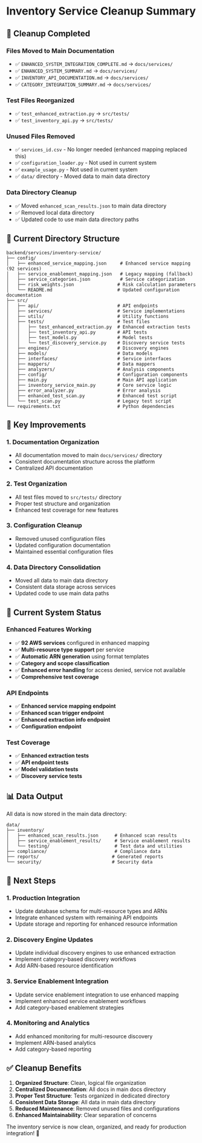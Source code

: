 # Inventory Service Cleanup Summary

## 🧹 **Cleanup Completed**

### **Files Moved to Main Documentation**
- ✅ `ENHANCED_SYSTEM_INTEGRATION_COMPLETE.md` → `docs/services/`
- ✅ `ENHANCED_SYSTEM_SUMMARY.md` → `docs/services/`
- ✅ `INVENTORY_API_DOCUMENTATION.md` → `docs/services/`
- ✅ `CATEGORY_INTEGRATION_SUMMARY.md` → `docs/services/`

### **Test Files Reorganized**
- ✅ `test_enhanced_extraction.py` → `src/tests/`
- ✅ `test_inventory_api.py` → `src/tests/`

### **Unused Files Removed**
- ✅ `services_id.csv` - No longer needed (enhanced mapping replaced this)
- ✅ `configuration_loader.py` - Not used in current system
- ✅ `example_usage.py` - Not used in current system
- ✅ `data/` directory - Moved data to main data directory

### **Data Directory Cleanup**
- ✅ Moved `enhanced_scan_results.json` to main data directory
- ✅ Removed local data directory
- ✅ Updated code to use main data directory paths

## 📁 **Current Directory Structure**

```
backend/services/inventory-service/
├── config/
│   ├── enhanced_service_mapping.json     # Enhanced service mapping (92 services)
│   ├── service_enablement_mapping.json   # Legacy mapping (fallback)
│   ├── service_categories.json           # Service categorization
│   ├── risk_weights.json                # Risk calculation parameters
│   └── README.md                        # Updated configuration documentation
├── src/
│   ├── api/                             # API endpoints
│   ├── services/                        # Service implementations
│   ├── utils/                           # Utility functions
│   ├── tests/                           # Test files
│   │   ├── test_enhanced_extraction.py  # Enhanced extraction tests
│   │   ├── test_inventory_api.py        # API tests
│   │   ├── test_models.py               # Model tests
│   │   └── test_discovery_service.py    # Discovery service tests
│   ├── engines/                         # Discovery engines
│   ├── models/                          # Data models
│   ├── interfaces/                      # Service interfaces
│   ├── mappers/                         # Data mappers
│   ├── analyzers/                       # Analysis components
│   ├── config/                          # Configuration components
│   ├── main.py                          # Main API application
│   ├── inventory_service_main.py        # Core service logic
│   ├── error_analyzer.py                # Error analysis
│   ├── enhanced_test_scan.py            # Enhanced test script
│   └── test_scan.py                     # Legacy test script
└── requirements.txt                     # Python dependencies
```

## 🎯 **Key Improvements**

### **1. Documentation Organization**
- All documentation moved to main `docs/services/` directory
- Consistent documentation structure across the platform
- Centralized API documentation

### **2. Test Organization**
- All test files moved to `src/tests/` directory
- Proper test structure and organization
- Enhanced test coverage for new features

### **3. Configuration Cleanup**
- Removed unused configuration files
- Updated configuration documentation
- Maintained essential configuration files

### **4. Data Directory Consolidation**
- Moved all data to main data directory
- Consistent data storage across services
- Updated code to use main data paths

## 🔧 **Current System Status**

### **Enhanced Features Working**
- ✅ **92 AWS services** configured in enhanced mapping
- ✅ **Multi-resource type support** per service
- ✅ **Automatic ARN generation** using format templates
- ✅ **Category and scope classification**
- ✅ **Enhanced error handling** for access denied, service not available
- ✅ **Comprehensive test coverage**

### **API Endpoints**
- ✅ **Enhanced service mapping endpoint**
- ✅ **Enhanced scan trigger endpoint**
- ✅ **Enhanced extraction info endpoint**
- ✅ **Configuration endpoint**

### **Test Coverage**
- ✅ **Enhanced extraction tests**
- ✅ **API endpoint tests**
- ✅ **Model validation tests**
- ✅ **Discovery service tests**

## 📊 **Data Output**

All data is now stored in the main data directory:
```
data/
├── inventory/
│   ├── enhanced_scan_results.json      # Enhanced scan results
│   ├── service_enablement_results/     # Service enablement results
│   └── testing/                        # Test data and utilities
├── compliance/                         # Compliance data
├── reports/                           # Generated reports
└── security/                          # Security data
```

## 🚀 **Next Steps**

### **1. Production Integration**
- Update database schema for multi-resource types and ARNs
- Integrate enhanced system with remaining API endpoints
- Update storage and reporting for enhanced resource information

### **2. Discovery Engine Updates**
- Update individual discovery engines to use enhanced extraction
- Implement category-based discovery workflows
- Add ARN-based resource identification

### **3. Service Enablement Integration**
- Update service enablement integration to use enhanced mapping
- Implement enhanced service enablement workflows
- Add category-based enablement strategies

### **4. Monitoring and Analytics**
- Add enhanced monitoring for multi-resource discovery
- Implement ARN-based analytics
- Add category-based reporting

## ✅ **Cleanup Benefits**

1. **Organized Structure**: Clean, logical file organization
2. **Centralized Documentation**: All docs in main docs directory
3. **Proper Test Structure**: Tests organized in dedicated directory
4. **Consistent Data Storage**: All data in main data directory
5. **Reduced Maintenance**: Removed unused files and configurations
6. **Enhanced Maintainability**: Clear separation of concerns

The inventory service is now clean, organized, and ready for production integration! 🎉 